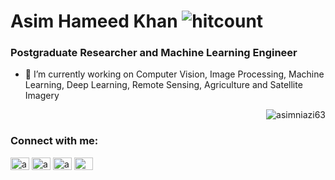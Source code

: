 <h1 align="left"> Asim Hameed Khan <img src="https://komarev.com/ghpvc/?username=asimniazi63&label=Profile%20views&color=0e75b6&style=flat" alt="hitcount" /> </h1>
<h3 align="left">Postgraduate Researcher and Machine Learning Engineer</h3>

- 🤔 I’m currently working on Computer Vision, Image Processing, Machine Learning, Deep Learning, Remote Sensing, Agriculture and Satellite Imagery



<p>&nbsp;<img align="right" src="https://github-readme-stats.vercel.app/api?username=asimniazi63&show_icons=true&locale=en" alt="asimniazi63" /></p>

<h3 align="left">Connect with me:</h3>
<p align="left">
<a href="https://linkedin.com/in/asimniazi63" target="blank"><img align="center" src="https://raw.githubusercontent.com/rahuldkjain/github-profile-readme-generator/master/src/images/icons/Social/linked-in-alt.svg" alt="asimniazi63" height="20" width="30" /></a>
<a href="https://kaggle.com/asimniazi63" target="blank"><img align="center" src="https://raw.githubusercontent.com/rahuldkjain/github-profile-readme-generator/master/src/images/icons/Social/kaggle.svg" alt="asimniazi63" height="20" width="30" /></a>
<a href="https://instagram.com/asimniazi63" target="blank"><img align="center" src="https://raw.githubusercontent.com/rahuldkjain/github-profile-readme-generator/master/src/images/icons/Social/instagram.svg" alt="asimniazi63" height="20" width="30" /></a>
<a href="https://medium.com/@asimniazi63" target="blank"><img align="center" src="https://raw.githubusercontent.com/rahuldkjain/github-profile-readme-generator/master/src/images/icons/Social/medium.svg" alt="@asimniazi63" height="20" width="30" /></a>
</p>
